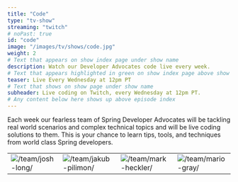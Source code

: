 ```yaml
---
title: "Code"
type: "tv-show"
streaming: "twitch"
# noPast: true
id: "code"
image: "/images/tv/shows/code.jpg"
weight: 2
# Text that appears on show index page under show name
description: Watch our Developer Advocates code live every week.
# Text that appears highlighted in green on show index page above show name
teaser: Live Every Wednesday at 12pm PT
# Text that shows on show page under show name
subheader: Live coding on Twitch, every Wednesday at 12pm PT.
# Any content below here shows up above episode index
---
```


Each week our fearless team of Spring Developer Advocates will be tackling real world scenarios and complex technical topics and will be live coding solutions to them. This is your chance to learn tips, tools, and techniques from world class Spring developers.

| | | | |
| --- | --- | --- | --- |
| ![/team/josh-long/](/images/team/advocates/joshlong.jpg) | ![/team/jakub-pilimon/](/images/team/advocates/jakub.jpg) | ![/team/mark-heckler/](/images/team/advocates/mheckler.jpg) | ![/team/mario-gray/](/images/team/advocates/mgray.png) |
